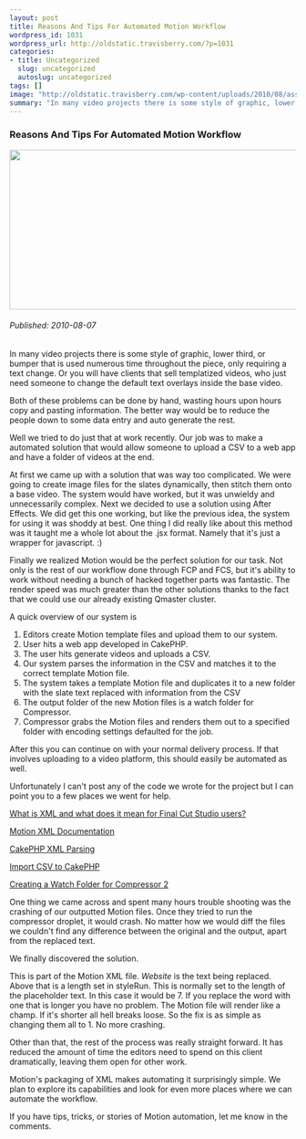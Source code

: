 ```yaml
--- 
layout: post
title: Reasons And Tips For Automated Motion Workflow
wordpress_id: 1031
wordpress_url: http://oldstatic.travisberry.com/?p=1031
categories: 
- title: Uncategorized
  slug: uncategorized
  autoslug: uncategorized
tags: []
image: "http://oldstatic.travisberry.com/wp-content/uploads/2010/08/assembly_line.jpg"
summary: "In many video projects there is some style of graphic, lower third, or bumper that is used numerous time throughout the piece, only requiring a text change."
---
```

<article class="post clearfix">
  <h3>Reasons And Tips For Automated Motion Workflow</h3>
  <a href="http://www.flickr.com/photos/whsimages/998243013/" class="postImageLink"><img src="http://oldstatic.travisberry.com/wp-content/uploads/2010/08/assembly_line.jpg" alt="" class="thumbnail alignleft" width=640 height=280 /></a>
  <h6>Published: 2010-08-07</h6>

In many video projects there is some style of graphic, lower third, or bumper that is used numerous time throughout the piece, only requiring a text change. Or you will have clients that sell templatized videos, who just need someone to change the default text overlays inside the base video.

Both of these problems can be done by hand, wasting hours upon hours copy and pasting information. The better way would be to reduce the people down to some data entry and auto generate the rest.

Well we tried to do just that at work recently. Our job was to make a automated solution that would allow someone to upload a CSV to a web app and have a folder of videos at the end.

At first we came up with a solution that was way too complicated. We were going to create image files for the slates dynamically, then stitch them onto a base video. The system would have worked, but it was unwieldy and unnecessarily complex. Next we decided to use a solution using After Effects. We did get this one working, but like the previous idea, the system for using it was shoddy at best. One thing I did really like about this method was it taught me a whole lot about the .jsx format. Namely that it's just a wrapper for javascript. :)

Finally we realized Motion would be the perfect solution for our task. Not only is the rest of our workflow done through FCP and FCS, but it's ability to work without needing a bunch of hacked together parts was fantastic. The render speed was much greater than the other solutions thanks to the fact that we could use our already existing Qmaster cluster.

A quick overview of our system is

1.  Editors create Motion template files and upload them to our system.
2.  User hits a web app developed in CakePHP.
3.  The user hits generate videos and uploads a CSV.
4.  Our system parses the information in the CSV and matches it to the correct template Motion file.
5.  The system takes a template Motion file and duplicates it to a new folder with the slate text replaced with information from the CSV
6.  The output folder of the new Motion files is a watch folder for Compressor.
7.  Compressor grabs the Motion files and renders them out to a specified folder with encoding settings defaulted for the job.

After this you can continue on with your normal delivery process. If that involves uploading to a video platform, this should easily be automated as well.

Unfortunately I can't post any of the code we wrote for the project but I can point you to a few places we went for help.

[What is XML and what does it mean for Final Cut Studio users? ](http://www.kenstone.net/fcp_homepage/xml_hodgetts.html) 

[Motion XML Documentation](http://developer.apple.com/mac/library/documentation/AppleApplications/Conceptual/motion_XML_guide/About/About.html)

[CakePHP XML Parsing](http://book.cakephp.org/view/624/Xml-parsing)

[Import CSV to CakePHP](http://mrphp.com.au/code/importing-data-csv-cakephp)

[Creating a Watch Folder for Compressor 2](http://www.macworld.com/article/54083/2006/11/compressor_watch_folder_tip.html)

One thing we came across and spent many hours trouble shooting was the crashing of our outputted Motion files. Once they tried to run the compressor droplet, it would crash. No matter how we would diff the files we couldn't find any difference between the original and the output, apart from the replaced text.

We finally discovered the solution.

<script src="https://gist.github.com/1177036.js?file=example1.xml"></script>

This is part of the Motion XML file. _Website_ is the text being replaced. Above that is a length set in styleRun. This is normally set to the length of the placeholder text. In this case it would be 7. If you replace the word with one that is longer you have no problem. The Motion file will render like a champ. If it's shorter all hell breaks loose. So the fix is as simple as changing them all to 1. No more crashing.

Other than that, the rest of the process was really straight forward. It has reduced the amount of time the editors need to spend on this client dramatically, leaving them open for other work.

Motion's packaging of XML makes automating it surprisingly simple. We plan to explore its capabilities and look for even more places where we can automate the workflow.

If you have tips, tricks, or stories of Motion automation, let me know in the comments.
</article>